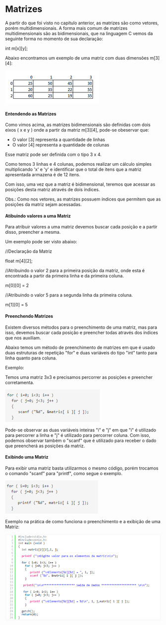 # Matrizes

A partir do que foi visto no capítulo anterior, as matrizes são como vetores, porém multidimensionais. A forma mais comum de matrizes multidimensionais são as bidimensionais, que na linguagem C vemos da seguinte forma no momento de sua declaração:

int m\[x\]\[y\];

Abaixo encontramos um exemplo de uma matriz com duas dimensões m\[3\]\[4\]:

![](/assets/import.png)

#### Entendendo as Matrizes

Como vimos acima, as matrizes bidimensionais são definidas com dois eixos \( x e y \) onde a partir da matriz m\[3\]\[4\], pode-se obeservar que:

* O valor \[3\] representa a quantidade de linhas
* O valor \[4\] representa a quantidade de colunas

Esse matriz pode ser definida com o tipo 3 x 4.

Como temos 3 linhas e 4 colunas, podemos realizar um cálculo simples multiplicando 'x' e 'y' e identificar que o total de itens que a matriz apresentada armazena é de 12 itens.

Com isso, uma vez que a matriz é bidimensional, teremos que acessar as posições desta matriz através de dois índices.

Obs.: Como nos vetores, as matrizes possuem índices que permitem que as posições da matriz sejam acessadas.

#### Atibuindo valores a uma Matriz

Para atribuir valores a uma matriz devemos buscar cada posição e a partir disso, preencher a mesma.

Um exemplo pode ser visto abaixo:

//Declaração da Matriz

float m\[4\]\[2\];

//Atribuindo o valor 2 para a primeira posição da matriz, onde esta é encontrada a partir da primeira linha e da primeira coluna.

m\[0\]\[0\] = 2

//Atribuindo o valor 5 para a segunda linha da primeira coluna.

m\[1\]\[0\] = 5

#### Preenchendo Matrizes

Existem diversos métodos para o preenchimento de uma matriz, mas para isso, devemos buscar cada posição e preencher todas através dos índices que nos auxiliam.

Abaixo temos um método de preenchimento de matrizes em que é usado duas estruturas de repetição "for" e duas variáveis do tipo "int" tanto para linha quanto para coluna.

Exemplo:

Temos uma matriz 3x3 e precisamos percorrer as posições e preencher corretamenta.

![](/assets/import2.png)

Pode-se observar as duas variáveis inteiras "i" e "j" em que "i" é utilizado para percorrer a linha e "j" é utilizado para percorrer coluna. Com isso, podemos observar também o "scanf" que é utilizado para receber o dado que preencherá as posições da matriz.

#### Exibindo uma Matriz

Para exibir uma matriz basta utilizarmos o mesmo código, porém trocamos o comando "scanf" para "printf", como segue o exemplo.

![](/assets/import3.png)



Exemplo na prática de como funciona o preenchimento e a exibição de uma Matriz:

![](/assets/import4.png)













